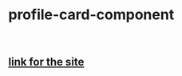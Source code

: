 # profile-card-component
<br>

## [link for the site](https://rahulkanna05.github.io/profile-card-component/)
